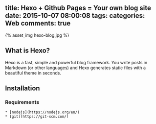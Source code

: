title: Hexo + Github Pages = Your own blog site
date: 2015-10-07 08:00:08
tags:
categories: Web
comments: true
---
{% asset_img hexo-blog.jpg %}

## What is Hexo?
Hexo is a fast, simple and powerful blog framework. You write posts in Markdown (or other languages) and Hexo generates static files with a beautiful theme in seconds.

## Installation
### Requirements
    * [nodejs](https://nodejs.org/en/)
    * [git](https://git-scm.com/)